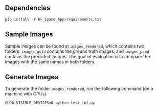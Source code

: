 ## Dependencies
`pip install -r HF_Space_App/requirements.txt`

## Sample Images
Sample images can be found at `images_rendered`, which contains two folders: `images_gold` contains the ground truth images, and `images_pred` contains the predicted images. The goal of evaluation is to compare the images with the same names in both folders.

## Generate Images 
To generate the folder `images_rendered`, run the following command (on a machine with GPUs)
```
CUDA_VISIBLE_DEVICES=0 python test_inf.py
```
